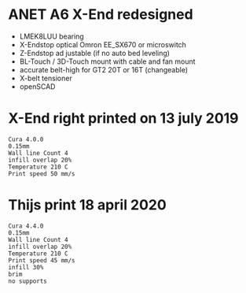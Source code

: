 # ANET A6 X-End redesigned

- LMEK8LUU bearing
- X-Endstop optical Omron EE_SX670 or microswitch
- Z-Endstop ad justable (if no auto bed leveling)
- BL-Touch / 3D-Touch mount with cable and fan mount
- accurate belt-high for GT2 20T or 16T (changeable)
- X-belt tensioner
- openSCAD




# X-End right printed on 13 july 2019
    Cura 4.0.0
    0.15mm
    Wall line Count 4
    infill overlap 20%
    Temperature 210 C
    Print speed 50 mm/s


# Thijs print 18 april 2020
    Cura 4.4.0
    0.15mm
    Wall line Count 4
    infill overlap 20%
    Temperature 210 C
    Print speed 45 mm/s
    infill 30%
    brim
    no supports
